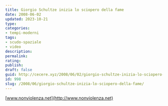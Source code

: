 ```yaml
---
title: Giorgio Schultze inizia lo sciopero della fame
date: 2008-06-02
updated: 2023-10-21
type: 
categories:
- tempi-moderni
tags:
- scudo-spaziale
- video
description: 
permalink: 
rating: 
publish: 
draft: false
guid: http://cecere.xyz/2008/06/02/giorgio-schultze-inizia-lo-sciopero-della-fame/
id: 998
slug: /2008/06/giorgio-schultze-inizia-lo-sciopero-della-fame/
---
```


[www.nonviolenza.net](http://www.nonviolenza.net)